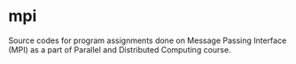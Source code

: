 # mpi
Source codes for program assignments done on Message Passing Interface (MPI) as a part of Parallel and Distributed Computing course.
